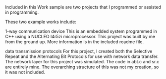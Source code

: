Included in this Work sample are two projects that I programmed or assisted in programming.

These two example works include:

1-way communication device
	This is an embedded system programmed in C++ using a NUCLEO l4r5zi microprocessor. This project was built by me from the ground up. More information is in the included readme file.

data transmission protocols
	For this project, I created both the Selective Repeat and the Alternating Bit Protocols for use with network data transfer. The network layer for this project was simulated. The code in abt.c and sr.c are entirely mine. The overarching structure of this was not my creation, so it was not included.
